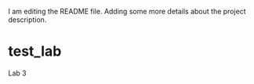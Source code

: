 I am editing the README file. Adding some more details about the project description.
# test_lab
Lab 3
